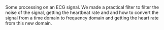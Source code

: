 Some processing on an ECG signal. We made a practical filter to filter the noise of the signal, getting the heartbeat rate and and how to convert the signal from a time domain to frequency domain and getting the heart rate from this new domain.
